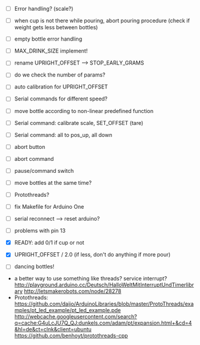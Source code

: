 

 - [ ] Error handling? (scale?)
 - [ ] when cup is not there while pouring, abort pouring procedure (check if weight gets less between bottles)
 - [ ] empty bottle error handling
 - [ ] MAX_DRINK_SIZE implement!
 - [ ] rename UPRIGHT_OFFSET --> STOP_EARLY_GRAMS
 - [ ] do we check the number of params?
 - [ ] auto calibration for UPRIGHT_OFFSET
 - [ ] Serial commands for different speed?
 - [ ] move bottle according to non-linear predefined function
 - [ ] Serial command: calibrate scale, SET_OFFSET (tare)
 - [ ] Serial command: all to pos_up, all down
 - [ ] abort button
 - [ ] abort command
 - [ ] pause/command switch
 - [ ] move bottles at the same time?
 - [ ] Protothreads?
 - [ ] fix Makefile for Arduino One
 - [ ] serial reconnect --> reset arduino?
 - [ ] problems with pin 13
 - [x] READY: add 0/1 if cup or not
 - [x] UPRIGHT_OFFSET / 2.0 (if less, don't do anything if more pour)
 - [ ] dancing bottles!


 
 - a better way to use something like threads? service interrupt?
        http://playground.arduino.cc/Deutsch/HalloWeltMitInterruptUndTimerlibrary
        http://letsmakerobots.com/node/28278
 - Protothreads:
    https://github.com/daijo/ArduinoLibraries/blob/master/ProtoThreads/examples/pt_led_example/pt_led_example.pde
    http://webcache.googleusercontent.com/search?q=cache:G4uLcJU7Q_QJ:dunkels.com/adam/pt/expansion.html+&cd=4&hl=de&ct=clnk&client=ubuntu
    https://github.com/benhoyt/protothreads-cpp
